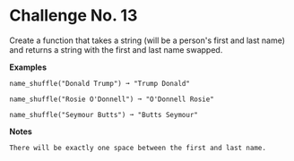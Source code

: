 # Challenge No. 13

Create a function that takes a string (will be a person's first and last name) and returns a string with the first and last name swapped.

**Examples**

    name_shuffle("Donald Trump") ➞ "Trump Donald"
     
    name_shuffle("Rosie O'Donnell") ➞ "O'Donnell Rosie"
     
    name_shuffle("Seymour Butts") ➞ "Butts Seymour"

**Notes**

    There will be exactly one space between the first and last name.